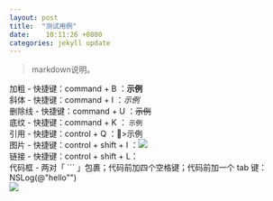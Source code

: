 ```yaml
---
layout: post
title:  "测试用例"
date:    10:11:26 +0800
categories: jekyll update
---
```

>markdown说明。    

加粗 - 快捷键：command + B ：**示例**  
斜体 - 快捷键：command + I ：*示例*  
删除线 - 快捷键：command + U  ：~~示例~~  
底纹 - 快捷键：command + K ： `示例`  
引用 - 快捷键：control + Q ：>示例  
图片 - 快捷键：control + shift + I ：![](http://)  
链接 - 快捷键：control + shift + L：[](http://)  
代码框 - 两对「 ``` 」包裹；代码前加四个空格键；代码前加一个 tab 键：    NSLog(@"hello"")  
![](imag)



